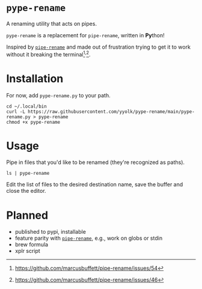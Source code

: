 # `pype-rename`

A renaming utility that acts on pipes.

`pype-rename` is a replacement for `pipe-rename`, written in **Py**thon!

Inspired by [`pipe-rename`][pipe-rename] and made out of frustration trying to
get it to work without it breaking the
terminal[^pipe-rename54]<sup>,</sup>[^pipe-rename46].


# Installation 

For now, add `pype-rename.py` to your path.

```
cd ~/.local/bin
curl -L https://raw.githubusercontent.com/yyolk/pype-rename/main/pype-rename.py > pype-rename
chmod +x pype-rename
```

# Usage

Pipe in files that you'd like to be renamed (they're recognized as paths).

```
ls | pype-rename
```

Edit the list of files to the desired destination name, save the buffer and
close the editor.


# Planned
- published to pypi, installable
- feature parity with [`pipe-rename`][pipe-rename], e.g., work on globs or
  stdin
- brew formula
- xplr script


[^pipe-rename54]: https://github.com/marcusbuffett/pipe-rename/issues/54
[^pipe-rename46]: https://github.com/marcusbuffett/pipe-rename/issues/46

[pipe-rename]: https://github.com/marcusbuffett/pipe-rename
